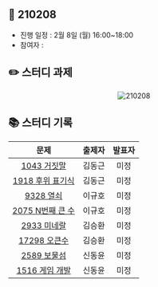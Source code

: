 ## 📅 210208
- 진행 일정 : 2월 8일 (월) 16:00~18:00
- 참여자 : 


## ✏️ 스터디 과제
 <p align="center">
  <img src="https://user-images.githubusercontent.com/40848918/106599204-14035b80-659c-11eb-8169-bd4563902b82.png" alt="210208"/>
</p> 



## 📚 스터디 기록

|           문제            |               출제자          |    발표자    |
| :-----------------------: | :-------------------------------: | :---------------: |
| [1043 거짓말](https://www.acmicpc.net/problem/1043) | 김동근 | 미정 |
| [1918 후위 표기식](https://www.acmicpc.net/problem/1918) | 김동근 | 미정 |
| [9328 열쇠](https://www.acmicpc.net/problem/9328) | 이규호 | 미정 |
| [2075 N번째 큰 수](https://www.acmicpc.net/problem/2075) | 이규호 | 미정 |
| [2933 미네랄](https://www.acmicpc.net/problem/2933) | 김승환 | 미정 |
| [17298 오큰수](https://www.acmicpc.net/problem/17298) | 김승환 | 미정 |
| [2589 보물섬](https://www.acmicpc.net/problem/2589) | 신동윤 | 미정 |
| [1516 게임 개발](https://www.acmicpc.net/problem/1516) | 신동윤 | 미정 |

